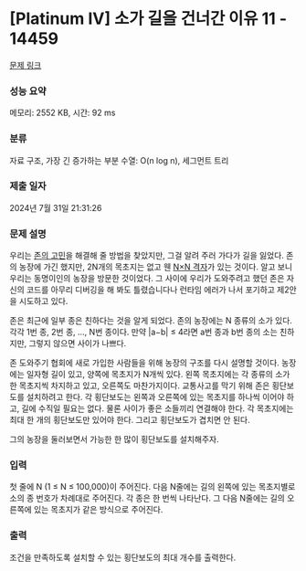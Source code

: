 # [Platinum IV] 소가 길을 건너간 이유 11 - 14459 

[문제 링크](https://www.acmicpc.net/problem/14459) 

### 성능 요약

메모리: 2552 KB, 시간: 92 ms

### 분류

자료 구조, 가장 긴 증가하는 부분 수열: O(n log n), 세그먼트 트리

### 제출 일자

2024년 7월 31일 21:31:26

### 문제 설명

<p>우리는 <a href="https://www.acmicpc.net/problem/14458">존의 고민</a>을 해결해 줄 방법을 찾았지만, 그걸 알려 주러 가다가 길을 잃었다. 존의 농장에 가긴 했지만, 2N개의 목초지는 없고 웬 <a href="https://www.acmicpc.net/problem/14466">N×N 격자</a>가 있는 것이다. 알고 보니 우리는 동명이인의 농장을 방문한 것이었다. 그 사이에 우리가 도와주려고 했던 존은 자신의 코드를 아무리 디버깅을 해 봐도 틀렸습니다나 런타임 에러가 나서 포기하고 제2안을 시도하고 있다.</p>

<p>존은 최근에 일부 종은 친하다는 것을 알게 되었다. 존의 농장에는 N 종류의 소가 있다. 각각 1번 종, 2번 종, ..., N번 종이다. 만약 |a−b| ≤ 4라면 a번 종과 b번 종의 소는 친하지만, 그렇지 않으면 사이가 나쁘다.</p>

<p>존 도와주기 협회에 새로 가입한 사람들을 위해 농장의 구조를 다시 설명할 것이다. 농장에는 일자형 길이 있고, 양쪽에 목초지가 N개씩 있다. 왼쪽 목초지에는 각 종류의 소가 한 목초지씩 차지하고 있고, 오른쪽도 마찬가지이다. 교통사고를 막기 위해 존은 횡단보도를 설치하려고 한다. 각 횡단보도는 왼쪽과 오른쪽에 있는 목초지를 하나씩 이어야 하고, 길에 수직일 필요는 없다. 물론 사이가 좋은 소들끼리 연결해야 한다. 각 목초지에는 최대 한 개의 횡단보도만 있어야 한다. 그리고 횡단보도가 겹치면 안 된다.</p>

<p>그의 농장을 둘러보면서 가능한 한 많이 횡단보도를 설치해주자.</p>

### 입력 

 <p>첫 줄에 N (1 ≤ N ≤ 100,000)이 주어진다. 다음 N줄에는 길의 왼쪽에 있는 목초지별로 소의 종 번호가 차례대로 주어진다. 각 종은 한 번씩 나타난다. 그 다음 N줄에는 길의 오른쪽에 있는 목초지가 같은 방식으로 주어진다.</p>

### 출력 

 <p>조건을 만족하도록 설치할 수 있는 횡단보도의 최대 개수를 출력한다.</p>

